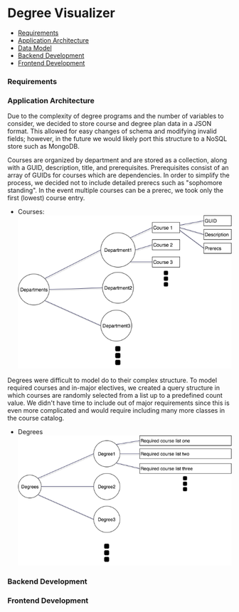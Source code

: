 # Degree Visualizer


- [Requirements](#requirements)
- [Application Architecture](#application-architecture)
- [Data Model](#data-model)
- [Backend Development](#backend-development)
- [Frontend Development](#frontend-development)




### Requirements

### Application Architecture

Due to the complexity of degree programs and the number of variables to consider, we decided to store course and degree plan data in a JSON format. This allowed for easy changes of schema and modifying invalid fields; however, in the future we would likely port this structure to a NoSQL store such as MongoDB. 

Courses are organized by department and are stored as a collection, along with a GUID, description, title, and prerequisites. Prerequisites consist of an array of GUIDs for courses which are dependencies. In order to simplify the process, we decided not to include detailed prerecs such as "sophomore standing". In the event multiple courses can be a prerec, we took only the first (lowest) course entry. 

- Courses: 
!["Course data model"](docs/coursesdata.png "Course data model")

Degrees were difficult to model do to their complex structure. To model required courses and in-major electives, we created a query structure in which courses are randomly selected from a list up to a predefined count value. We didn't have time to include out of major requirements since this is even more complicated and would require including many more classes in the course catalog.


- Degrees
!["Degrees data model"](docs/degreesdata.png "Degrees data model")

### Backend Development

### Frontend Development